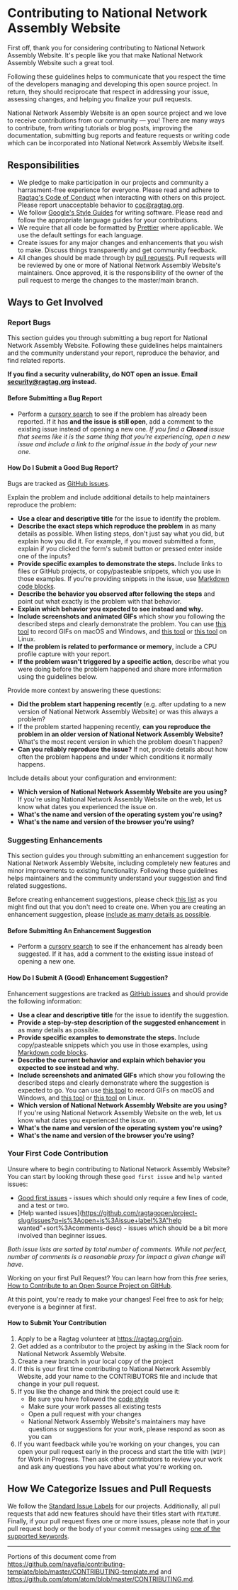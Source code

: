 # Contributing to National Network Assembly Website

First off, thank you for considering contributing to National Network Assembly Website. It's people like you that make National Network Assembly Website such a great tool.

Following these guidelines helps to communicate that you respect the time of the developers managing and developing this open source project. In return, they should reciprocate that respect in addressing your issue, assessing changes, and helping you finalize your pull requests.

National Network Assembly Website is an open source project and we love to receive contributions from our community — you! There are many ways to contribute, from writing tutorials or blog posts, improving the documentation, submitting bug reports and feature requests or writing code which can be incorporated into National Network Assembly Website itself.

## Responsibilities

- We pledge to make participation in our projects and community a harrasment-free experience for everyone. Please read and adhere to [Ragtag's Code of Conduct](https://ragtag.org/coc) when interacting with others on this project. Please report unacceptable behavior to coc@ragtag.org.
- We follow [Google's Style Guides](https://google.github.io/styleguide/) for writing software. Please read and follow the appropriate language guides for your contributions.
- We require that all code be formatted by [Prettier](https://prettier.io/) where applicable. We use the default settings for each language.
- Create issues for any major changes and enhancements that you wish to make. Discuss things transparently and get community feedback.
- All changes should be made through by [pull requests](https://help.github.com/articles/about-pull-requests/). Pull requests will be reviewed by one or more of National Network Assembly Website's maintainers. Once approved, it is the responsibility of the owner of the pull request to merge the changes to the master/main branch.

## Ways to Get Involved

### Report Bugs

This section guides you through submitting a bug report for National Network Assembly Website. Following these guidelines helps maintainers and the community understand your report, reproduce the behavior, and find related reports.

**If you find a security vulnerability, do NOT open an issue. Email security@ragtag.org instead.**

#### Before Submitting a Bug Report

- Perform a [cursory search](https://github.com/ragtagopen/project-slug/issues) to see if the problem has already been reported. If it has **and the issue is still open**, add a comment to the existing issue instead of opening a new one.
  _If you find a **Closed** issue that seems like it is the same thing that you're experiencing, open a new issue and include a link to the original issue in the body of your new one._

#### How Do I Submit a Good Bug Report?

Bugs are tracked as [GitHub issues](https://guides.github.com/features/issues/).

Explain the problem and include additional details to help maintainers reproduce the problem:

- **Use a clear and descriptive title** for the issue to identify the problem.
- **Describe the exact steps which reproduce the problem** in as many details as possible. When listing steps, don't just say what you did, but explain how you did it. For example, if you moved submitted a form, explain if you clicked the form's submit button or pressed enter inside one of the inputs?
- **Provide specific examples to demonstrate the steps.** Include links to files or GitHub projects, or copy/pasteable snippets, which you use in those examples. If you're providing snippets in the issue, use [Markdown code blocks](https://help.github.com/articles/markdown-basics/#multiple-lines).
- **Describe the behavior you observed after following the steps** and point out what exactly is the problem with that behavior.
- **Explain which behavior you expected to see instead and why.**
- **Include screenshots and animated GIFs** which show you following the described steps and clearly demonstrate the problem. You can use [this tool](https://www.cockos.com/licecap/) to record GIFs on macOS and Windows, and [this tool](https://github.com/colinkeenan/silentcast) or [this tool](https://github.com/GNOME/byzanz) on Linux.
- **If the problem is related to performance or memory**, include a CPU profile capture with your report.
- **If the problem wasn't triggered by a specific action**, describe what you were doing before the problem happened and share more information using the guidelines below.

Provide more context by answering these questions:

- **Did the problem start happening recently** (e.g. after updating to a new version of National Network Assembly Website) or was this always a problem?
- If the problem started happening recently, **can you reproduce the problem in an older version of National Network Assembly Website?** What's the most recent version in which the problem doesn't happen?
- **Can you reliably reproduce the issue?** If not, provide details about how often the problem happens and under which conditions it normally happens.

Include details about your configuration and environment:

- **Which version of National Network Assembly Website are you using?** If you're using National Network Assembly Website on the web, let us know what dates you experienced the issue on.
- **What's the name and version of the operating system you're using?**
- **What's the name and version of the browser you're using?**

### Suggesting Enhancements

This section guides you through submitting an enhancement suggestion for National Network Assembly Website, including completely new features and minor improvements to existing functionality. Following these guidelines helps maintainers and the community understand your suggestion and find related suggestions.

Before creating enhancement suggestions, please check [this list](#before-submitting-an-enhancement-suggestion) as you might find out that you don't need to create one. When you are creating an enhancement suggestion, please [include as many details as possible](#how-do-i-submit-a-good-enhancement-suggestion).

#### Before Submitting An Enhancement Suggestion

- Perform a [cursory search](https://github.com/ragtagopen/project-slug/issues) to see if the enhancement has already been suggested. If it has, add a comment to the existing issue instead of opening a new one.

#### How Do I Submit A (Good) Enhancement Suggestion?

Enhancement suggestions are tracked as [GitHub issues](https://guides.github.com/features/issues/) and should provide the following information:

- **Use a clear and descriptive title** for the issue to identify the suggestion.
- **Provide a step-by-step description of the suggested enhancement** in as many details as possible.
- **Provide specific examples to demonstrate the steps.** Include copy/pasteable snippets which you use in those examples, using [Markdown code blocks](https://help.github.com/articles/markdown-basics/#multiple-lines).
- **Describe the current behavior and explain which behavior you expected to see instead and why.**
- **Include screenshots and animated GIFs** which show you following the described steps and clearly demonstrate where the suggestion is expected to go. You can use [this tool](https://www.cockos.com/licecap/) to record GIFs on macOS and Windows, and [this tool](https://github.com/colinkeenan/silentcast) or [this tool](https://github.com/GNOME/byzanz) on Linux.
- **Which version of National Network Assembly Website are you using?** If you're using National Network Assembly Website on the web, let us know what dates you experienced the issue on.
- **What's the name and version of the operating system you're using?**
- **What's the name and version of the browser you're using?**

### Your First Code Contribution

Unsure where to begin contributing to National Network Assembly Website? You can start by looking through these `good first issue` and `help wanted` issues:

- [Good first issues](https://github.com/ragtagopen/project-slug/issues?q=is%3Aopen+is%3Aissue+label%3A"good+first+issue"+sort%3Acomments-desc) - issues which should only require a few lines of code, and a test or two.
- [Help wanted issues](https://github.com/ragtagopen/project-slug/issues?q=is%3Aopen+is%3Aissue+label%3A"help wanted"+sort%3Acomments-desc) - issues which should be a bit more involved than beginner issues.

_Both issue lists are sorted by total number of comments. While not perfect, number of comments is a reasonable proxy for impact a given change will have._

Working on your first Pull Request? You can learn how from this _free_ series, [How to Contribute to an Open Source Project on GitHub](https://egghead.io/series/how-to-contribute-to-an-open-source-project-on-github).

At this point, you're ready to make your changes! Feel free to ask for help; everyone is a beginner at first.

#### How to Submit Your Contribution

1.  Apply to be a Ragtag volunteer at https://ragtag.org/join.
1.  Get added as a contributor to the project by asking in the Slack room for National Network Assembly Website.
1.  Create a new branch in your local copy of the project
1.  If this is your first time contributing to National Network Assembly Website, add your name to the CONTRIBUTORS file and include that change in your pull request.
1.  If you like the change and think the project could use it:
    - Be sure you have followed the [code style](#responsibilities)
    - Make sure your work passes all existing tests
    - Open a pull request with your changes
    - National Network Assembly Website's maintainers may have questions or suggestions for your work, please respond as soon as you can
1.  If you want feedback while you're working on your changes, you can open your pull request early in the process and start the title with `[WIP]` for Work in Progress. Then ask other contributors to review your work and ask any questions you have about what you're working on.

## How We Categorize Issues and Pull Requests

We follow the [Standard Issue Labels](https://github.com/wagenet/StandardIssueLabels#standardissuelabels) for our projects. Additionally, all pull requests that add new features should have their titles start with `FEATURE`. Finally, if your pull request fixes one or more issues, please note that in your pull request body or the body of your commit messages using [one of the supported keywords](https://help.github.com/articles/closing-issues-using-keywords/).

---

Portions of this document come from https://github.com/nayafia/contributing-template/blob/master/CONTRIBUTING-template.md and https://github.com/atom/atom/blob/master/CONTRIBUTING.md.

